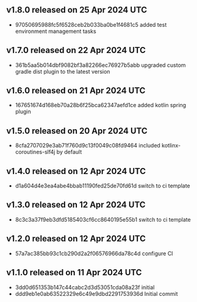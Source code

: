 ## v1.8.0 released on 25 Apr 2024 UTC
  * 97050695988fc5f6528ceb2b033ba0be1f4681c5 added test environment management tasks
## v1.7.0 released on 22 Apr 2024 UTC
  * 361b5aa5b014dbf9082bf3a82266ec76927b5abb upgraded custom gradle dist plugin to the latest version
## v1.6.0 released on 21 Apr 2024 UTC
  * 167651674d168eb70a28b6f25bca62347aefd1ce added kotlin spring plugin
## v1.5.0 released on 20 Apr 2024 UTC
  * 8cfa2707029e3ab71f760d9c13f0049c08fd9464 included kotlinx-coroutines-slf4j by default
## v1.4.0 released on 12 Apr 2024 UTC
  * d1a604d4e3ea4abe4bbab11190fed25de70fd61d switch to ci template
## v1.3.0 released on 12 Apr 2024 UTC
  * 8c3c3a37f9eb3dfd5185403cf6cc8640195e55b1 switch to ci template
## v1.2.0 released on 12 Apr 2024 UTC
  * 57a7ac385bb93c1cb290d2a2f06576966da78c4d configure CI
## v1.1.0 released on 11 Apr 2024 UTC
  * 3dd0d651353b147c44cabc2d3d53051cda08a23f initial
  * ddd9eb1e0ab63522329e6c49e9dbd2291753936d Initial commit

